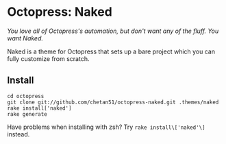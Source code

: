 # Octopress: Naked

*You love all of Octopress's automation, but don't want any of the fluff. You want Naked.*

Naked is a theme for Octopress that sets up a bare project which you can fully customize from scratch.

## Install

	cd octopress
	git clone git://github.com/chetan51/octopress-naked.git .themes/naked
	rake install['naked']
	rake generate

Have problems when installing with zsh? Try `rake install\['naked'\]` instead.
